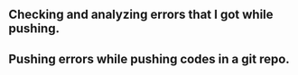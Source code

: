## Checking and analyzing errors that I got while pushing.

## Pushing errors while pushing codes in a git repo.
